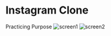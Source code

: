 # Instagram Clone

Practicing Purpose
![screen1](https://user-images.githubusercontent.com/54151840/75048747-4f129900-54c9-11ea-8d7c-b8acb9519e72.png)
![screen2](https://user-images.githubusercontent.com/54151840/75048749-5043c600-54c9-11ea-8724-20bad0563f35.png)
